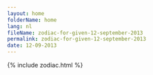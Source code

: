 ```yaml
---
layout: home
folderName: home
lang: nl
fileName: zodiac-for-given-12-september-2013
permalink: zodiac-for-given-12-september-2013
date: 12-09-2013
---
```

{% include zodiac.html %}
